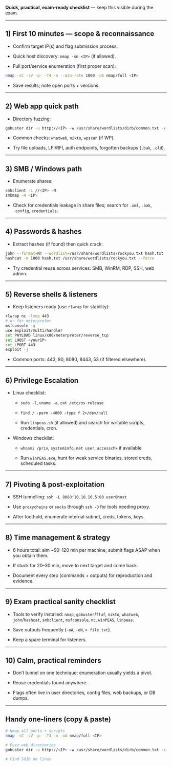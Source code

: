 
**Quick, practical, exam‑ready checklist** — keep this visible during the exam.

---

## 1) First 10 minutes — scope & reconnaissance

- Confirm target IP(s) and flag submission process.
    
- Quick host discovery: `nmap -sn <IP>` (if allowed).
    
- Full port/service enumeration (first proper scan):
    

```bash
nmap -sC -sV -p- -T4 -n --min-rate 1000 -oA nmap/full <IP>
```

- Save results; note open ports + versions.
    

---

## 2) Web app quick path

- Directory fuzzing:
    

```bash
gobuster dir -u http://<IP> -w /usr/share/wordlists/dirb/common.txt -x php,txt,html -t 50 -o gobuster.txt
```

- Common checks: `whatweb`, `nikto`, `wpscan` (if WP).
    
- Try file uploads, LFI/RFI, auth endpoints, forgotten backups (`.bak`, `.old`).
    

---

## 3) SMB / Windows path

- Enumerate shares:
    

```bash
smbclient -L //<IP> -N
smbmap -H <IP>
```

- Check for credentials leakage in share files; search for `.xml`, `.bak`, `.config`, `credentials`.
    

---

## 4) Passwords & hashes

- Extract hashes (if found) then quick crack:
    

```bash
john --format=NT --wordlist=/usr/share/wordlists/rockyou.txt hash.txt
hashcat -m 1000 hash.txt /usr/share/wordlists/rockyou.txt --force
```

- Try credential reuse across services: SMB, WinRM, RDP, SSH, web admin.
    

---

## 5) Reverse shells & listeners

- Keep listeners ready (use `rlwrap` for stability):
    

```bash
rlwrap nc -lvnp 443
# or for meterpreter
msfconsole -q
use exploit/multi/handler
set PAYLOAD linux/x86/meterpreter/reverse_tcp
set LHOST <yourIP>
set LPORT 443
exploit -j
```

- Common ports: 443, 80, 8080, 8443, 53 (if filtered elsewhere).
    

---

## 6) Privilege Escalation

- Linux checklist:
    
    - `sudo -l`, `uname -a`, `cat /etc/os-release`
        
    - `find / -perm -4000 -type f 2>/dev/null`
        
    - Run `linpeas.sh` (if allowed) and search for writable scripts, credentials, cron.
        
- Windows checklist:
    
    - `whoami /priv`, `systeminfo`, `net user`, `accesschk` if available
        
    - Run `winPEAS.exe`, hunt for weak service binaries, stored creds, scheduled tasks.
        

---

## 7) Pivoting & post‑exploitation

- SSH tunnelling: `ssh -L 8080:10.10.10.5:80 user@host`
    
- Use `proxychains` or `socks` through `ssh -D` for tools needing proxy.
    
- After foothold, enumerate internal subnet, creds, tokens, keys.
    

---

## 8) Time management & strategy

- 6 hours total: aim ~90–120 min per machine; submit flags ASAP when you obtain them.
    
- If stuck for 20–30 min, move to next target and come back.
    
- Document every step (commands + outputs) for reproduction and evidence.
    

---

## 9) Exam practical sanity checklist

- Tools to verify installed: `nmap`, `gobuster`/`ffuf`, `nikto`, `whatweb`, `john`/`hashcat`, `smbclient`, `msfconsole`, `nc`, `winPEAS`, `linpeas`.
    
- Save outputs frequently (`-oA`, `-oN`, `> file.txt`).
    
- Keep a spare terminal for listeners.
    

---

## 10) Calm, practical reminders

- Don’t tunnel on one technique; enumeration usually yields a pivot.
    
- Reuse credentials found anywhere.
    
- Flags often live in user directories, config files, web backups, or DB dumps.
    

---

## Handy one‑liners (copy & paste)

```bash
# Nmap all ports + scripts
nmap -sC -sV -p- -T4 -n -oA nmap/full <IP>

# Fuzz web directories
gobuster dir -u http://<IP> -w /usr/share/wordlists/dirb/common.txt -x php,txt,html -t 50

# Find SUID on linux
```